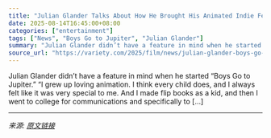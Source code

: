 ```yaml
---
title: "Julian Glander Talks About How He Brought His Animated Indie Feature ‘Boys Go to Jupiter’ to the Big Screen With the Help of Some Friends"
date: 2025-08-14T16:45:00+08:00
categories: ["entertainment"]
tags: ["News", "Boys Go to Jupiter", "Julian Glander"]
summary: "Julian Glander didn’t have a feature in mind when he started “Boys Go to Jupiter.” “I grew up loving animation. I think every child does, and I always felt like it was very special to me. And I made f"
source_url: "https://variety.com/2025/film/news/julian-glander-boys-go-to-jupiter-1236489003/"
---
```


Julian Glander didn’t have a feature in mind when he started “Boys Go to Jupiter.” “I grew up loving animation. I think every child does, and I always felt like it was very special to me. And I made flip books as a kid, and then I went to college for communications and specifically to [&#8230;]

---

*来源: [原文链接](https://variety.com/2025/film/news/julian-glander-boys-go-to-jupiter-1236489003/)*
